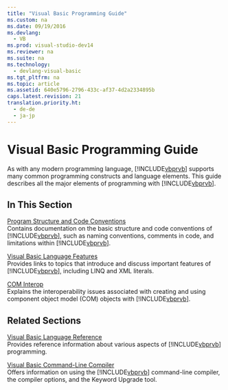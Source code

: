 ```yaml
---
title: "Visual Basic Programming Guide"
ms.custom: na
ms.date: 09/19/2016
ms.devlang: 
  - VB
ms.prod: visual-studio-dev14
ms.reviewer: na
ms.suite: na
ms.technology: 
  - devlang-visual-basic
ms.tgt_pltfrm: na
ms.topic: article
ms.assetid: 640e5796-2796-433c-af37-4d2a2334895b
caps.latest.revision: 21
translation.priority.ht: 
  - de-de
  - ja-jp
---
```

# Visual Basic Programming Guide
As with any modern programming language, [!INCLUDE[vbprvb](../vs140/includes/vbprvb_md.md)] supports many common programming constructs and language elements. This guide describes all the major elements of programming with [!INCLUDE[vbprvb](../vs140/includes/vbprvb_md.md)].  
  
## In This Section  
 [Program Structure and Code Conventions](../vs140/Program-Structure-and-Code-Conventions--Visual-Basic-.md)  
 Contains documentation on the basic structure and code conventions of [!INCLUDE[vbprvb](../vs140/includes/vbprvb_md.md)], such as naming conventions, comments in code, and limitations within [!INCLUDE[vbprvb](../vs140/includes/vbprvb_md.md)].  
  
 [Visual Basic Language Features](../vs140/Visual-Basic-Language-Features.md)  
 Provides links to topics that introduce and discuss important features of [!INCLUDE[vbprvb](../vs140/includes/vbprvb_md.md)], including LINQ and XML literals.  
  
 [COM Interop](../vs140/COM-Interop--Visual-Basic-.md)  
 Explains the interoperability issues associated with creating and using component object model (COM) objects with [!INCLUDE[vbprvb](../vs140/includes/vbprvb_md.md)].  
  
## Related Sections  
 [Visual Basic Language Reference](../Topic/Visual%20Basic%20Language%20Reference.md)  
 Provides reference information about various aspects of [!INCLUDE[vbprvb](../vs140/includes/vbprvb_md.md)] programming.  
  
 [Visual Basic Command-Line Compiler](../vs140/Visual-Basic-Command-Line-Compiler.md)  
 Offers information on using the [!INCLUDE[vbprvb](../vs140/includes/vbprvb_md.md)] command-line compiler, the compiler options, and the Keyword Upgrade tool.